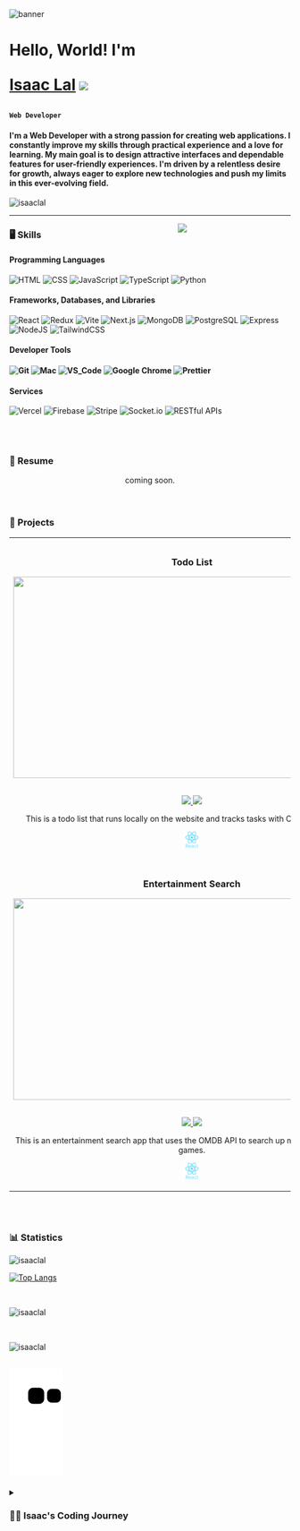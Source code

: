 <img src="banner.png" alt="banner" />

<h1> Hello, World! I'm

[Isaac Lal](https://isaaclal.com/) <img src="https://media.giphy.com/media/hvRJCLFzcasrR4ia7z/giphy.gif" width="40px"></h1>

**`Web Developer`**

<h4>I'm a Web Developer with a strong passion for creating web applications. I constantly improve my skills through practical experience and a love for learning. My main goal is to design attractive interfaces and dependable features for user-friendly experiences. I'm driven by a relentless desire for growth, always eager to explore new technologies and push my limits in this ever-evolving field.</h4>

<img src="https://komarev.com/ghpvc/?username=isaac-lal&label=Profile%20views&color=0e75b6&style=flat"
    alt="isaaclal" />

---

<img align="right" src="https://media.giphy.com/media/qgQUggAC3Pfv687qPC/giphy.gif" width="40%"/>
    
<h3 align="center">

<h3> 🖥️ Skills </h3>
    
<div>
<h4> Programming Languages </h4>

![HTML](https://img.shields.io/badge/html-%23E34F26.svg?style=for-the-badge&logo=html5&logoColor=white)
![CSS](https://img.shields.io/badge/css-%231572B6.svg?style=for-the-badge&logo=css3&logoColor=white)
![JavaScript](https://img.shields.io/badge/javascript-yellow.svg?style=for-the-badge&logo=javascript&logoColor=white)
![TypeScript](https://img.shields.io/static/v1?style=for-the-badge&message=TypeScript&color=3178C6&logo=TypeScript&logoColor=FFFFFF&label=)
![Python](https://img.shields.io/static/v1?style=for-the-badge&message=Python&color=3776AB&logo=Python&logoColor=FFFFFF&label=)

<h4>Frameworks, Databases, and Libraries</h4>

![React](https://img.shields.io/badge/react-%2320232a.svg?style=for-the-badge&logo=react&logoColor=%2361DAFB)
![Redux](https://img.shields.io/static/v1?style=for-the-badge&message=Redux&color=764ABC&logo=Redux&logoColor=FFFFFF&label=)
![Vite](https://img.shields.io/static/v1?style=for-the-badge&message=Vite&color=hotpink&logo=Vite&logoColor=FFFFFF&label=)
![Next.js](https://img.shields.io/static/v1?style=for-the-badge&message=Next.js&color=000000&logo=Next.js&logoColor=FFFFFF&label=)
![MongoDB](https://img.shields.io/static/v1?style=for-the-badge&message=MongoDB&color=47A248&logo=MongoDB&logoColor=FFFFFF&label=)
![PostgreSQL](https://img.shields.io/static/v1?style=for-the-badge&message=PostgreSQL&color=aqua&logo=PostgreSQL&logoColor=000000&label=)
![Express](https://img.shields.io/static/v1?style=for-the-badge&message=Express&color=red&logo=Express&logoColor=FFFFFF&label=)
![NodeJS](https://img.shields.io/badge/node.js-6DA55F?style=for-the-badge&logo=node.js&logoColor=white)
![TailwindCSS](https://img.shields.io/badge/tailwindcss-%2338B2AC.svg?style=for-the-badge&logo=tailwind-css&logoColor=white)

<h4>Developer Tools<h4>

![Git](https://img.shields.io/badge/git-darkorange.svg?style=for-the-badge&logo=git&logoColor=white)
![Mac](https://img.shields.io/badge/MacOS-white.svg?style=for-the-badge&logo=apple&logoColor=black)
![VS_Code](https://img.shields.io/badge/vs_code-%231572B6.svg?style=for-the-badge&logo=visualstudiocode&logoColor=white)
![Google Chrome](https://img.shields.io/static/v1?style=for-the-badge&message=Chrome&color=4285F4&logo=Google+Chrome&logoColor=FFFFFF&label=)
![Prettier](https://img.shields.io/static/v1?style=for-the-badge&message=Prettier&color=F7B93E&logo=Prettier&logoColor=black&label=)

<h4>Services</h4>

![Vercel](https://img.shields.io/static/v1?style=for-the-badge&message=Vercel&color=000000&logo=Vercel&logoColor=FFFFFF&label=)
![Firebase](https://img.shields.io/static/v1?style=for-the-badge&message=Firebase&color=222222&logo=Firebase&logoColor=FFCA28&label=)
![Stripe](https://img.shields.io/static/v1?style=for-the-badge&message=Stripe&color=008CDD&logo=Stripe&logoColor=FFFFFF&label=)
![Socket.io](https://img.shields.io/static/v1?style=for-the-badge&message=Socket.io&color=010101&logo=Socket.io&logoColor=FFFFFF&label=)
![RESTful APIs](https://img.shields.io/static/v1?style=for-the-badge&message=RESTful+APIs&color=crimson&logoColor=FFFFFF&label=)

<br>
<br>

<h3>👔 Resume</h3>

<div align="center">
coming soon.
</div>

<br>
<br>
<h3>📝 Projects </h3>
<!-- PROJECTS -->

<div align="center">
<table>
<tr>

<td width="50%">
<h3 align="center">Todo List</h3>
  <div align="center">  
      <img align="center" src="todo-list.jpeg" width="640" height="360">

<br>
<br>	  
<p>
  <a href="https://github.com/isaac-lal/local-todo-list" target="_blank">
    <img src="https://img.shields.io/badge/Code-lightgrey?style=for-the-badge&logo=github"/>
  </a>  
  <a href="https://local-todo-list.isaaclal.com/" target="_blank">
    <img src="https://img.shields.io/badge/Demo-lightgrey?style=for-the-badge&logo=youtube&color=0892d0"/>
  </a>
</p>

<p>This is a todo list that runs locally on the website and tracks tasks with CRUD functionality.</p>

<p>
<img src="https://raw.githubusercontent.com/devicons/devicon/master/icons/react/react-original-wordmark.svg" alt="react" width="30" height="30"/>

</p>
</td>		
	
<td width="50%">
<h3 align="center">Weather App</h3>
  <div align="center">  
      <img align="center" src="weather-app.jpeg" width="640" height="360">

<br>
<br>	  
<p>
  <a href="https://github.com/isaac-lal/minimal-weather-app" target="_blank">
    <img src="https://img.shields.io/badge/Code-lightgrey?style=for-the-badge&logo=github"/>
  </a>  
  <a href="https://minimal-weather-app.isaaclal.com/" target="_blank">
    <img src="https://img.shields.io/badge/Demo-lightgrey?style=for-the-badge&logo=youtube&color=0892d0"/>
  </a>
</p>

<p>This is a minimal weather app that tracks temperature, min, max, feels like, humidity, pressure, and wind speed.</p>

<p>
<img src="https://raw.githubusercontent.com/devicons/devicon/master/icons/react/react-original-wordmark.svg" alt="react" width="30" height="30"/>
</p>

</tr>
<tr>
</td>
<td width="50%">
<h3 align="center">Entertainment Search</h3>
  <div align="center">  
      <img align="center" src="entertainment-search.jpeg" width="640" height="360">

<br>
<br>	  
<p>
  <a href="https://github.com/isaac-lal/simple-entertainment-search" target="_blank">
    <img src="https://img.shields.io/badge/Code-lightgrey?style=for-the-badge&logo=github"/>
  </a>  
  <a href="https://simple-entertainment-search.isaaclal.com/" target="_blank">
    <img src="https://img.shields.io/badge/Demo-lightgrey?style=for-the-badge&logo=youtube&color=0892d0"/>
  </a>
</p>

<p>This is an entertainment search app that uses the OMDB API to search up movies, tv shows, and games.</p>

<p>
<img src="https://raw.githubusercontent.com/devicons/devicon/master/icons/react/react-original-wordmark.svg" alt="react" width="30" height="30"/>

</p>

</td>		
<td width="50%">
<h3 align="center">Calculator</h3>
  <div align="center">  
      <img align="center" src="calculator.jpeg" width="640" height="360">

<br>
<br>	  
<p>
  <a href="https://github.com/isaac-lal/calculator" target="_blank">
    <img src="https://img.shields.io/badge/Code-lightgrey?style=for-the-badge&logo=github"/>
  </a>  
  <a href="https://calculator.isaaclal.com/" target="_blank">
    <img src="https://img.shields.io/badge/Demo-lightgrey?style=for-the-badge&logo=youtube&color=0892d0"/>
  </a>
</p>

<p>This is a calculator application that can be used to add, subtract, multiply, and divide recurring numbers.</p>

<p>
<img src="https://raw.githubusercontent.com/devicons/devicon/master/icons/react/react-original-wordmark.svg" alt="react" width="30" height="30"/>

</p>
</tr>

</table>
</div>

<br>
    <br>
    
<!-- STATS -->
<h3 align="left">📊 Statistics</h3>
<p> <img src="https://github-profile-trophy.vercel.app/?username=isaac-lal&theme=darkhub" alt="isaaclal" /> </p>

[![Top Langs](https://github-readme-stats.vercel.app/api/top-langs/?username=isaac-lal&langs_count=8&hide=makefile,scss,typescript&bg_color=000000&text_color=ffffff)](https://github.com/isaac-lal/github-readme-stats)

<br>

<p><img src="https://github-readme-stats.vercel.app/api?username=isaac-lal&count_private=true&show_icons=true&include_all_commits=true&locale=en&bg_color=000000&text_color=ffffff"
    alt="isaaclal" /></p>

<br>

<p><img src="https://github-readme-streak-stats.herokuapp.com/?user=isaac-lal&theme=dark&&background=000000&date_format=M%20j%5B%2C%20Y%5D" alt="isaaclal" /></p>

<br>

<img alt="contribution-graph-snake" src="https://github.com/isaac-lal/isaac-lal/blob/output/github-contribution-grid-snake.svg">

<br>

<br>

<details>
    <summary> <h3>👨‍💻 Isaac's Coding Journey</h3>  </summary>

I'm a Web Developer, specializing in full-stack, who loves creating functional applications that are pleasing to look at and easy to use. I've been using websites since I was young, relying on them for entertainment and information every day. The web has changed my personal life a lot and got me curious about the steps to build websites. Things like design, efficiency, and features, and how they work together, made me really want to learn how to make them myself. This led me to want to join the process of making web applications so that other people can feel the same happiness I have felt.

My journey began by following tutorials on YouTube to create simple websites using basic HTML and CSS. Later, I added JavaScript for functionality and custom animations. I made numerous small projects and a couple of larger websites before advancing. After mastering the basics, I dove into frameworks, libraries, databases, and services. This allowed me to explore Full-Stack Web Development deeply. These skills enabled me to set up both the front-end and back-end of applications, ensuring a seamless and steady development process.

Eager to expand my knowledge, I've consistently been learning every day from various resources to improve my skills. Going from knowing nothing about the web to having a solid concept of what it involves makes me want to learn even more. Adopting a growth mindset toward development has enabled me to understand key concepts and turn them into complete applications. With these acquired skills, I'm able to create functional software that work well and look impressive. I'm very excited to keep learning more each day, to increase my knowledge and provide the best experience to my users.
